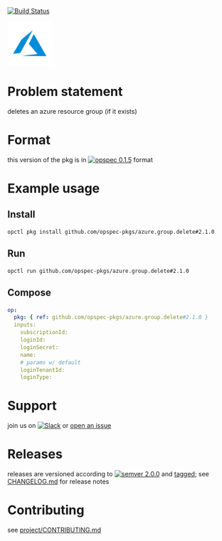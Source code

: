 [![Build Status](https://travis-ci.org/opspec-pkgs/azure.group.delete.svg?branch=master)](https://travis-ci.org/opspec-pkgs/azure.group.delete)

<img src="icon.svg" alt="icon" height="100px">

# Problem statement

deletes an azure resource group (if it exists)

# Format

this version of the pkg is in [![opspec 0.1.5](https://img.shields.io/badge/opspec-0.1.5-brightgreen.svg?colorA=6b6b6b&colorB=fc16be)](https://opspec.io/0.1.5/packages.html) format

# Example usage

## Install

```shell
opctl pkg install github.com/opspec-pkgs/azure.group.delete#2.1.0
```

## Run

```
opctl run github.com/opspec-pkgs/azure.group.delete#2.1.0
```

## Compose

```yaml
op:
  pkg: { ref: github.com/opspec-pkgs/azure.group.delete#2.1.0 }
  inputs:
    subscriptionId:
    loginId:
    loginSecret:
    name:
    # params w/ default
    loginTenantId:
    loginType:
```

# Support

join us on
[![Slack](https://opspec-slackin.herokuapp.com/badge.svg)](https://opspec-slackin.herokuapp.com/)
or
[open an issue](https://github.com/opspec-pkgs/azure.group.delete/issues)

# Releases

releases are versioned according to
[![semver 2.0.0](https://img.shields.io/badge/semver-2.0.0-brightgreen.svg)](http://semver.org/spec/v2.0.0.html)
and [tagged](https://git-scm.com/book/en/v2/Git-Basics-Tagging); see
[CHANGELOG.md](CHANGELOG.md) for release notes

# Contributing

see
[project/CONTRIBUTING.md](https://github.com/opspec-pkgs/project/blob/master/CONTRIBUTING.md)
